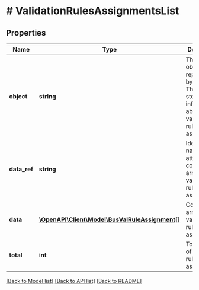 # # ValidationRulesAssignmentsList

## Properties

Name | Type | Description | Notes
------------ | ------------- | ------------- | -------------
**object** | **string** | The type of object represented by JSON. This object stores information about validation rules assignments. | [default to 'list']
**data_ref** | **string** | Identifies the name of the attribute that contains the array of validation rules assignments. | [default to 'data']
**data** | [**\OpenAPI\Client\Model\BusValRuleAssignment[]**](BusValRuleAssignment.md) | Contains array of validation rules assignments. |
**total** | **int** | Total number of validation rules assignments. |

[[Back to Model list]](../../README.md#models) [[Back to API list]](../../README.md#endpoints) [[Back to README]](../../README.md)

